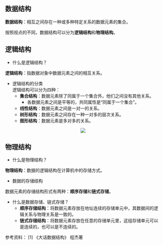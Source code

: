 
## 数据结构

**数据结构**：相互之间存在一种或多种特定关系的数据元素的集合。

按照视点的不同，数据结构可以分为**逻辑结构**和**物理结构**。

## 逻辑结构
- 什么是逻辑结构？

**逻辑结构**：指数据对象中数据元素之间的相互关系。

- 逻辑结构的分类  
逻辑结构可以分为四种：
  - **集合结构**：数据元素除了同属于一个集合外，他们之间没有其他关系。
    - 各数据元素之间是平等的，共同属性是“同属于一个集合”。
  - **线性结构**：数据元素之间是一对一的关系。
  - **树形结构**：数据元素之间存在一种一对多的层次关系。
  - **图形结构**：数据元素是多对多的关系。
  
<div align="center">
    <img src="https://blog-review-notes.oss-cn-beijing.aliyuncs.com/algorithm/data-structures/_images/数据结构_4种基本机构关系图.png">
</div>

## 物理结构
- 什么是物理结构？

**物理结构**：数据的逻辑结构在计算机中的存储方式。

- 数据的存储结构

数据元素的存储结构形式有两种：**顺序存储**和**链式存储**。

- 什么是数据存储、链式存储？  
  - **顺序存储结构**：将数据元素存放在地址连续的存储单元中，其数据间的逻辑关系与物理关系是一致的。
  - **链式存储结构**：将数据元素存放在任意的存储单元里，这组存储单元可以是连续的，也可以是不连续的。
  

参考资料： 
[1] 《大话数据结构》 程杰著
